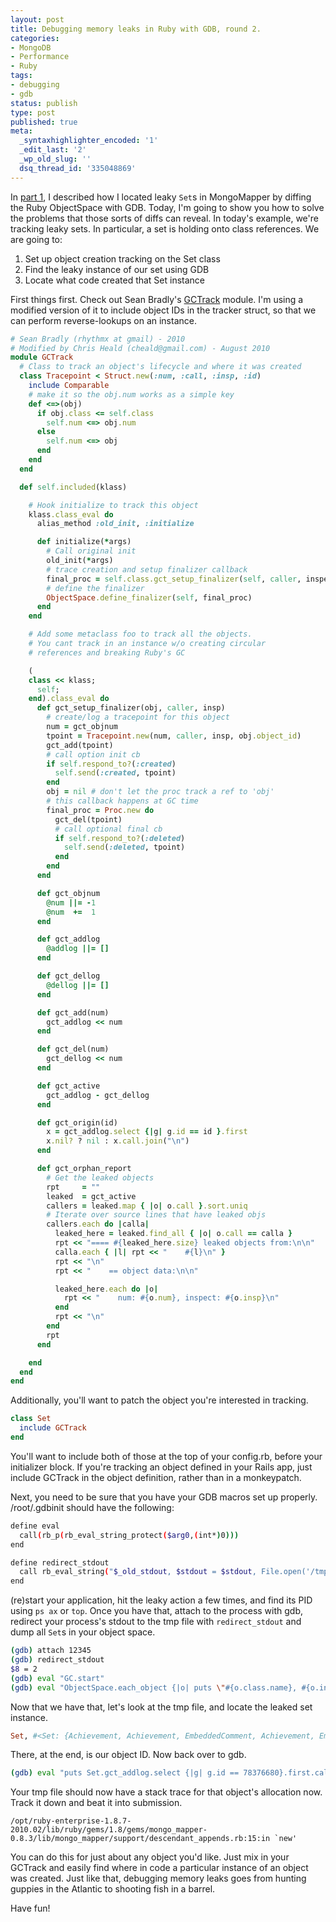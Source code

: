 ```yaml
---
layout: post
title: Debugging memory leaks in Ruby with GDB, round 2.
categories:
- MongoDB
- Performance
- Ruby
tags:
- debugging
- gdb
status: publish
type: post
published: true
meta:
  _syntaxhighlighter_encoded: '1'
  _edit_last: '2'
  _wp_old_slug: ''
  dsq_thread_id: '335048869'
---
```

In <a href="http://www.coffeepowered.net/2010/08/23/mongomapper-development-mode-and-memory-leaks/">part 1</a>, I described how I located leaky `Set`s in MongoMapper by diffing the Ruby ObjectSpace with GDB. Today, I'm going to show you how to solve the problems that those sorts of diffs can reveal. In today's example, we're tracking leaky sets. In particular, a set is holding onto class references. We are going to:

<ol>
<li>Set up object creation tracking on the Set class</li>
<li>Find the leaky instance of our set using GDB</li>
<li>Locate what code created that Set instance</li>
</ol>

<!--more-->
First things first. Check out Sean Bradly's <a href="http://drunkhobo.com/~sean/gctrack.rb.html">GCTrack</a> module. I'm using a modified version of it to include object IDs in the tracker struct, so that we can perform reverse-lookups on an instance.

~~~ruby
# Sean Bradly (rhythmx at gmail) - 2010
# Modified by Chris Heald (cheald@gmail.com) - August 2010
module GCTrack
  # Class to track an object's lifecycle and where it was created
  class Tracepoint < Struct.new(:num, :call, :insp, :id)
    include Comparable
    # make it so the obj.num works as a simple key
    def <=>(obj)
      if obj.class <= self.class
        self.num <=> obj.num
      else
        self.num <=> obj
      end
    end
  end

  def self.included(klass)

    # Hook initialize to track this object
    klass.class_eval do
      alias_method :old_init, :initialize

      def initialize(*args)
        # Call original init
        old_init(*args)
        # trace creation and setup finalizer callback
        final_proc = self.class.gct_setup_finalizer(self, caller, inspect)
        # define the finalizer
        ObjectSpace.define_finalizer(self, final_proc)
      end
    end

    # Add some metaclass foo to track all the objects.
    # You cant track in an instance w/o creating circular
    # references and breaking Ruby's GC

    (
    class << klass;
      self;
    end).class_eval do
      def gct_setup_finalizer(obj, caller, insp)
        # create/log a tracepoint for this object
        num = gct_objnum
        tpoint = Tracepoint.new(num, caller, insp, obj.object_id)
        gct_add(tpoint)
        # call option init cb
        if self.respond_to?(:created)
          self.send(:created, tpoint)
        end
        obj = nil # don't let the proc track a ref to 'obj'
        # this callback happens at GC time
        final_proc = Proc.new do
          gct_del(tpoint)
          # call optional final cb
          if self.respond_to?(:deleted)
            self.send(:deleted, tpoint)
          end
        end
      end

      def gct_objnum
        @num ||= -1
        @num  +=  1
      end

      def gct_addlog
        @addlog ||= []
      end

      def gct_dellog
        @dellog ||= []
      end

      def gct_add(num)
        gct_addlog << num
      end

      def gct_del(num)
        gct_dellog << num
      end

      def gct_active
        gct_addlog - gct_dellog
      end

      def gct_origin(id)
        x = gct_addlog.select {|g| g.id == id }.first
        x.nil? ? nil : x.call.join("\n")
      end

      def gct_orphan_report
        # Get the leaked objects
        rpt     = ""
        leaked  = gct_active
        callers = leaked.map { |o| o.call }.sort.uniq
        # Iterate over source lines that have leaked objs
        callers.each do |calla|
          leaked_here = leaked.find_all { |o| o.call == calla }
          rpt << "==== #{leaked_here.size} leaked objects from:\n\n"
          calla.each { |l| rpt << "    #{l}\n" }
          rpt << "\n"
          rpt << "    == object data:\n\n"

          leaked_here.each do |o|
            rpt << "    num: #{o.num}, inspect: #{o.insp}\n"
          end
          rpt << "\n"
        end
        rpt
      end

    end
  end
end
~~~

Additionally, you'll want to patch the object you're interested in tracking.

~~~ruby
class Set
  include GCTrack
end
~~~

You'll want to include both of those at the top of your config.rb, before your initializer block. If you're tracking an object defined in your Rails app, just include GCTrack in the object definition, rather than in a monkeypatch.

Next, you need to be sure that you have your GDB macros set up properly. /root/.gdbinit should have the following:

~~~bash
define eval
  call(rb_p(rb_eval_string_protect($arg0,(int*)0)))
end

define redirect_stdout
  call rb_eval_string("$_old_stdout, $stdout = $stdout, File.open('/tmp/ruby-debug.' + Process.pid.to_s, 'a'); $stdout.sync = true")
end
~~~

(re)start your application, hit the leaky action a few times, and find its PID using `ps ax` or `top`. Once you have that, attach to the process with gdb, redirect your process's stdout to the tmp file with `redirect_stdout` and dump all `Set`s in your object space.

~~~bash
(gdb) attach 12345
(gdb) redirect_stdout
$8 = 2
(gdb) eval "GC.start"
(gdb) eval "ObjectSpace.each_object {|o| puts \"#{o.class.name}, #{o.inspect} -- #{o.object_id}\" if o.is_a?(Set) }; puts '----'"
~~~

Now that we have that, let's look at the tmp file, and locate the leaked set instance.

~~~ruby
Set, #<Set: {Achievement, Achievement, EmbeddedComment, Achievement, EmbeddedComment, EmbeddedComment}> -- 78376680
~~~

There, at the end, is our object ID. Now back over to gdb.

~~~bash
(gdb) eval "puts Set.gct_addlog.select {|g| g.id == 78376680}.first.call.join(\"\n\")"
~~~

Your tmp file should now have a stack trace for that object's allocation now. Track it down and beat it into submission.

    /opt/ruby-enterprise-1.8.7-2010.02/lib/ruby/gems/1.8/gems/mongo_mapper-0.8.3/lib/mongo_mapper/support/descendant_appends.rb:15:in `new'

You can do this for just about any object you'd like. Just mix in your GCTrack and easily find where in code a particular instance of an object was created. Just like that, debugging memory leaks goes from hunting guppies in the Atlantic to shooting fish in a barrel.

Have fun!
